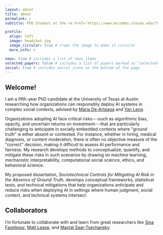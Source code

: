 ```yaml
---
layout: about
title: about
permalink: /
subtitle: PhD Student at the <a href='https://www.mccombs.utexas.edu/faculty-research/departments/irom/'>University of Texas at Austin</a>.

profile:
  align: left
  image: headshot.jpg
  image_circular: true # crops the image to make it circular
  more_info: >

news: true # includes a list of news items
selected_papers: false # includes a list of papers marked as "selected={true}"
social: true # includes social icons at the bottom of the page
---
```


## Welcome!  

I am a fifth-year PhD candidate at the University of Texas at Austin researching how organizations can responsibly deploy AI systems in complex social contexts, advised by [Maria De-Arteaga](https://mariadearteaga.com/) and [Yan Leng](https://yleng.github.io/www/).

Organizations adopting AI face critical risks---such as algorithmic bias, opacity, and uncertain returns on investment---that are particularly challenging to anticipate in socially embedded contexts where "ground truth" is either absent or contested. For instance, whether in hiring, medical diagnosis, or content moderation, there is often no objective measure of the "correct" decision, making it difficult to assess AI performance and fairness. My research develops methods to conceptualize, quantify, and mitigate these risks in such scenarios by drawing on machine learning, mechanistic interpretability, computational social science, ethics, and behavioral science.

My proposed dissertation, *Sociotechnical Controls for Mitigating AI Risk in the Absence of Ground Truth*, develops conceptual frameworks, statistical tests, and technical mitigations that help organizations anticipate and reduce risks when deploying AI in settings where human judgment, social context, and technical systems intersect.

## Collaborators  

I’m fortunate to collaborate with and learn from great researchers like [Sina Fazelpour](https://cssh.northeastern.edu/faculty/sina-fazelpour/), [Matt Lease](https://mattlease.com/), and [Maytal Saar-Tsechansky](https://www.maytals.com/).  

